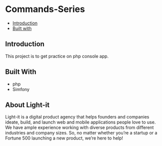 # Commands-Series

- [Introduction](#introduction)
- [Built with](#built-with)

## Introduction

This project is to get practice on php console app.

## Built With

- php
- Simfony

## About Light-it

Light-it is a digital product agency that helps founders and companies ideate, build, and launch web and mobile applications people love to use. We have ample experience working with diverse products from different industries and company sizes. So, no matter whether you’re a startup or a Fortune 500 launching a new product, we’re here to help!
